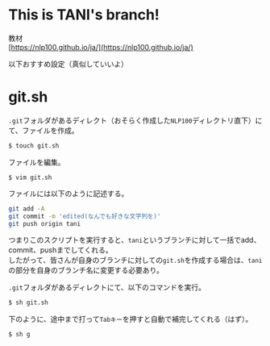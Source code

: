 # This is TANI's branch!
教材  
[https://nlp100.github.io/ja/](https://nlp100.github.io/ja/)

以下おすすめ設定（真似していいよ）
# git.sh
`.git`フォルダがあるディレクト（おそらく作成した`NLP100`ディレクトリ直下）にて、ファイルを作成。
```sh
$ touch git.sh
```
ファイルを編集。
```
$ vim git.sh
```  
ファイルには以下のように記述する。
```sh
git add -A
git commit -m 'edited(なんでも好きな文字列を)'
git push origin tani
```
つまりこのスクリプトを実行すると、`tani`というブランチに対して一括でadd、commit、pushまでしてくれる。  
したがって、皆さんが自身のブランチに対しての`git.sh`を作成する場合は、`tani`の部分を自身のブランチ名に変更する必要あり。

`.git`フォルダがあるディレクトにて、以下のコマンドを実行。
```sh
$ sh git.sh
```
下のように、途中まで打って`Tabキー`を押すと自動で補完してくれる（はず）。
```
$ sh g
```
